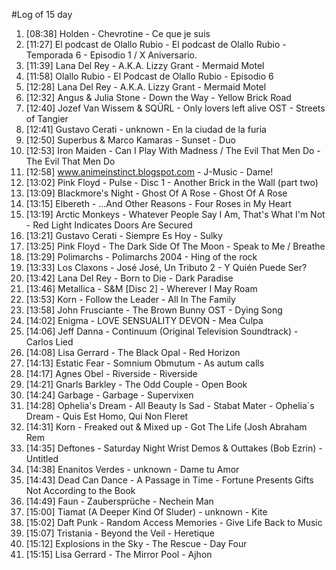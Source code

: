 #Log of 15 day

1. [08:38] Holden - Chevrotine - Ce que je suis
1. [11:27] El podcast de Olallo Rubio - El podcast de Olallo Rubio - Temporada 6 - Episodio 1 / X Aniversario.
1. [11:39] Lana Del Rey - A.K.A. Lizzy Grant - Mermaid Motel
1. [11:58] Olallo Rubio - El Podcast de Olallo Rubio - Episodio 6
1. [12:28] Lana Del Rey - A.K.A. Lizzy Grant - Mermaid Motel
1. [12:32] Angus & Julia Stone - Down the Way - Yellow Brick Road
1. [12:40] Jozef Van Wissem & SQÜRL - Only lovers left alive OST - Streets of Tangier
1. [12:41] Gustavo Cerati - unknown - En la ciudad de la furia
1. [12:50] Superbus & Marco Kamaras - Sunset - Duo
1. [12:53] Iron Maiden - Can I Play With Madness / The Evil That Men Do - The Evil That Men Do
1. [12:58] www.animeinstinct.blogspot.com - J-Music - Dame!
1. [13:02] Pink Floyd - Pulse - Disc 1 - Another Brick in the Wall (part two)
1. [13:09] Blackmore's Night - Ghost Of A Rose - Ghost Of A Rose
1. [13:15] Elbereth - ...And Other Reasons - Four Roses in My Heart
1. [13:19] Arctic Monkeys - Whatever People Say I Am, That's What I'm Not - Red Light Indicates Doors Are Secured
1. [13:21] Gustavo Cerati - Siempre Es Hoy - Sulky
1. [13:25] Pink Floyd - The Dark Side Of The Moon - Speak to Me / Breathe
1. [13:29] Polimarchs - Polimarchs 2004 - Hing of the rock
1. [13:33] Los Claxons - José José, Un Tributo 2 - Y Quién Puede Ser?
1. [13:42] Lana Del Rey - Born to Die - Dark Paradise
1. [13:46] Metallica - S&M [Disc 2] - Wherever I May Roam
1. [13:53] Korn - Follow the Leader - All In The Family
1. [13:58] John Frusciante - The Brown Bunny OST - Dying Song
1. [14:02] Enigma - LOVE SENSUALITY DEVON - Mea Culpa
1. [14:06] Jeff Danna - Continuum (Original Television Soundtrack) - Carlos Lied
1. [14:08] Lisa Gerrard - The Black Opal - Red Horizon
1. [14:13] Estatic Fear - Somnium Obmutum - As autum calls
1. [14:17] Agnes Obel - Riverside - Riverside
1. [14:21] Gnarls Barkley - The Odd Couple - Open Book
1. [14:24] Garbage - Garbage - Supervixen
1. [14:28] Ophelia's Dream - All Beauty Is Sad - Stabat Mater - Ophelia´s Dream - Quis Est Homo, Qui Non Fleret
1. [14:31] Korn - Freaked out & Mixed up - Got The Life (Josh Abraham Rem
1. [14:35] Deftones - Saturday Night Wrist Demos & Outtakes (Bob Ezrin) - Untitled
1. [14:38] Enanitos Verdes - unknown - Dame tu Amor
1. [14:43] Dead Can Dance - A Passage in Time - Fortune Presents Gifts Not According to the Book
1. [14:49] Faun - Zaubersprüche - Nechein Man
1. [15:00] Tiamat (A Deeper Kind Of Sluder) - unknown - Kite
1. [15:02] Daft Punk - Random Access Memories - Give Life Back to Music
1. [15:07] Tristania - Beyond the Veil - Heretique
1. [15:12] Explosions in the Sky - The Rescue - Day Four
1. [15:15] Lisa Gerrard - The Mirror Pool - Ajhon
